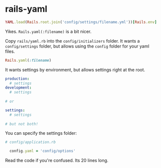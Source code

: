 # rails-yaml

```ruby
YAML.load(Rails.root.join('config/settings/filename.yml'))[Rails.env]
```

Yikes. `Rails.yaml(:filename)` is a bit nicer. 

Copy `rails/yaml.rb` into the `config/initializers` folder. It wants a `config/settings` folder, but allows using the `config` folder for your yaml files. 

```ruby
Rails.yaml(:filename)
```

It wants settings by environment, but allows settings right at the root.

```yaml
production:
  # settings
development:
  # settings
  
# or

settings:
  # settings
  
# but not both!
```

You can specify the settings folder:

```ruby
# config/application.rb

  config.yaml = 'config/options'
```

Read the code if you're confused. Its 20 lines long.